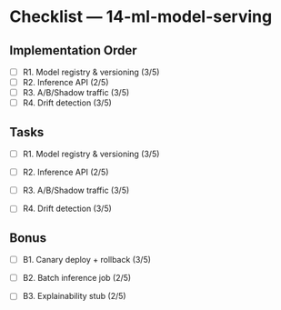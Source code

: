 # Checklist — 14-ml-model-serving

## Implementation Order
- [ ] R1. Model registry & versioning (3/5)
- [ ] R2. Inference API (2/5)
- [ ] R3. A/B/Shadow traffic (3/5)
- [ ] R4. Drift detection (3/5)

## Tasks

- [ ] R1. Model registry & versioning (3/5)

- [ ] R2. Inference API (2/5)

- [ ] R3. A/B/Shadow traffic (3/5)

- [ ] R4. Drift detection (3/5)

## Bonus

- [ ] B1. Canary deploy + rollback (3/5)

- [ ] B2. Batch inference job (2/5)

- [ ] B3. Explainability stub (2/5)
